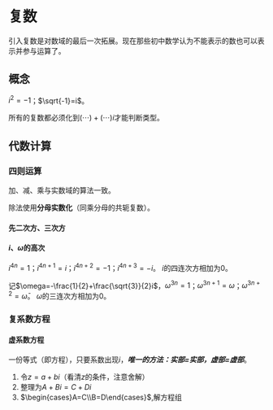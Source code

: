 # 复数
引入复数是对数域的最后一次拓展。现在那些初中数学认为不能表示的数也可以表示并参与运算了。

## 概念
$i^2=-1$；$\sqrt{-1}=i$。

所有的复数都必须化到$(\dotsm)+(\dotsm)i$才能判断类型。

## 代数计算

### 四则运算
加、减、乘与实数域的算法一致。

除法使用**分母实数化**（同乘分母的共轭复数）。

#### 先二次方、三次方

#### $i$、$\omega$的高次
$i^{4n}=1$；$i^{4n+1}=i$；$i^{4n+2}=-1$；$i^{4n+3}=-i$。
$i$的四连次方相加为0。

记$\omega=-\frac{1}{2}+\frac{\sqrt{3}}{2}i$，$\omega^{3n}=1$；$\omega^{3n+1}=\omega$；$\omega^{3n+2}=\bar{\omega}$。
$\omega$的三连次方相加为0。

### 复系数方程

#### 虚系数方程
一份等式（即方程），只要系数出现$i$，***唯一的方法：实部=实部，虚部=虚部***。

1. 令$z=a+bi$（看清$z$的条件，注意舍解）
2. 整理为$A+Bi=C+Di$
3. $\begin{cases}A=C\\B=D\end{cases}$,解方程组